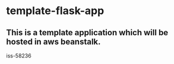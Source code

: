 # template-flask-app

## This is a template application which will be hosted in aws beanstalk. 
iss-58236
